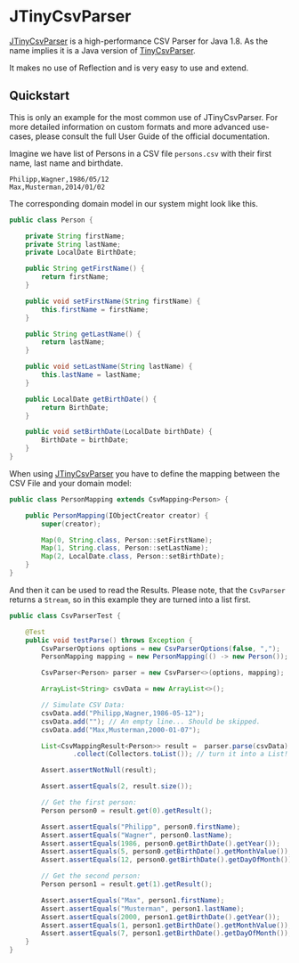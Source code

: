 # JTinyCsvParser #

[MIT License]: https://opensource.org/licenses/MIT
[JTinyCsvParser]: https://github.com/bytefish/JTinyCsvParser
[TinyCsvParser]: https://github.com/bytefish/TinyCsvParser


[JTinyCsvParser] is a high-performance CSV Parser for Java 1.8. As the name implies it is a Java version of [TinyCsvParser].

It makes no use of Reflection and is very easy to use and extend.

## Quickstart ##

This is only an example for the most common use of JTinyCsvParser. For more detailed information on custom formats and more advanced use-cases, 
please consult the full User Guide of the official documentation.

Imagine we have list of Persons in a CSV file ``persons.csv`` with their first name, last name and birthdate.

```
Philipp,Wagner,1986/05/12
Max,Musterman,2014/01/02
```

The corresponding domain model in our system might look like this.

```java
public class Person {

    private String firstName;
    private String lastName;
    private LocalDate BirthDate;

    public String getFirstName() {
        return firstName;
    }

    public void setFirstName(String firstName) {
        this.firstName = firstName;
    }

    public String getLastName() {
        return lastName;
    }

    public void setLastName(String lastName) {
        this.lastName = lastName;
    }

    public LocalDate getBirthDate() {
        return BirthDate;
    }

    public void setBirthDate(LocalDate birthDate) {
        BirthDate = birthDate;
    }
}
```

When using [JTinyCsvParser] you have to define the mapping between the CSV File and your domain model:

```java
public class PersonMapping extends CsvMapping<Person> {

    public PersonMapping(IObjectCreator creator) {
        super(creator);

        Map(0, String.class, Person::setFirstName);
        Map(1, String.class, Person::setLastName);
        Map(2, LocalDate.class, Person::setBirthDate);
    }
}
```

And then it can be used to read the Results. Please note, that the ``CsvParser`` returns a ``Stream``, so 
in this example they are turned into a list first.

```java
public class CsvParserTest {

    @Test
    public void testParse() throws Exception {
        CsvParserOptions options = new CsvParserOptions(false, ",");
        PersonMapping mapping = new PersonMapping(() -> new Person());

        CsvParser<Person> parser = new CsvParser<>(options, mapping);

        ArrayList<String> csvData = new ArrayList<>();

        // Simulate CSV Data:
        csvData.add("Philipp,Wagner,1986-05-12");
        csvData.add(""); // An empty line... Should be skipped.
        csvData.add("Max,Musterman,2000-01-07");

        List<CsvMappingResult<Person>> result =  parser.parse(csvData)
                .collect(Collectors.toList()); // turn it into a List!

        Assert.assertNotNull(result);

        Assert.assertEquals(2, result.size());

        // Get the first person:
        Person person0 = result.get(0).getResult();

        Assert.assertEquals("Philipp", person0.firstName);
        Assert.assertEquals("Wagner", person0.lastName);
        Assert.assertEquals(1986, person0.getBirthDate().getYear());
        Assert.assertEquals(5, person0.getBirthDate().getMonthValue());
        Assert.assertEquals(12, person0.getBirthDate().getDayOfMonth());

        // Get the second person:
        Person person1 = result.get(1).getResult();

        Assert.assertEquals("Max", person1.firstName);
        Assert.assertEquals("Musterman", person1.lastName);
        Assert.assertEquals(2000, person1.getBirthDate().getYear());
        Assert.assertEquals(1, person1.getBirthDate().getMonthValue());
        Assert.assertEquals(7, person1.getBirthDate().getDayOfMonth());
    }
}
```